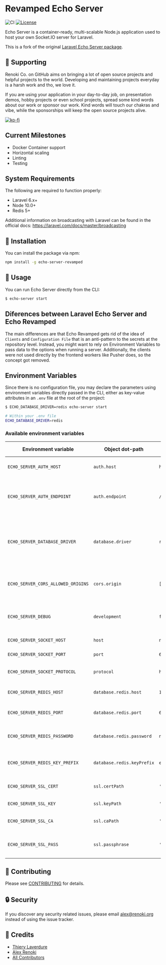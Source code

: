 Revamped Echo Server
====================

![CI](https://github.com/renoki-co/echo-server/workflows/CI/badge.svg?branch=master)
[![License](https://poser.pugx.org/renoki-co/echo-server/license)](https://packagist.org/packages/renoki-co/echo-server)

Echo Server is a container-ready, multi-scalable Node.js application used to host your own Socket.IO server for Laravel.

This is a fork of the original [Laravel Echo Server package](https://github.com/tlaverdure/laravel-echo-server).

## 🤝 Supporting

Renoki Co. on GitHub aims on bringing a lot of open source projects and helpful projects to the world. Developing and maintaining projects everyday is a harsh work and tho, we love it.

If you are using your application in your day-to-day job, on presentation demos, hobby projects or even school projects, spread some kind words about our work or sponsor our work. Kind words will touch our chakras and vibe, while the sponsorships will keep the open source projects alive.

[![ko-fi](https://www.ko-fi.com/img/githubbutton_sm.svg)](https://ko-fi.com/R6R42U8CL)

## Current Milestones

- Docker Container support
- Horizontal scaling
- Linting
- Testing

## System Requirements

The following are required to function properly:

- Laravel 6.x+
- Node 10.0+
- Redis 5+

Additional information on broadcasting with Laravel can be found in the official docs: <https://laravel.com/docs/master/broadcasting>

## 🚀 Installation

You can install the package via npm:

```bash
npm install -g echo-server-revamped
```

## 🙌 Usage

You can run Echo Server directly from the CLI:

```bash
$ echo-server start
```

## Diferences between Laravel Echo Server and Echo Revamped

The main differences are that Echo Revamped gets rid of the idea of `Clients` and `Configuration File` that is an anti-pattern to the secrets at the repository level. Instead, you might want to rely on Environment Variables to pass data to the options when running a server. Additionally, the clients were not used directly by the frontend workers like Pusher does, so the concept got removed.

## Environment Variables

Since there is no configuration file, you may declare the parameters using environment variables directly passed in the CLI, either as key-value attributes in an `.env` file at the root of the project:

```bash
$ ECHO_DATABASE_DRIVER=redis echo-server start
```

```bash
# Within your .env file
ECHO_DATABASE_DRIVER=redis
```

### Available environment variables

| Environment variable | Object dot-path | Default | Available values | Description |
| - | - | - | - | - |
| `ECHO_SERVER_AUTH_HOST` | `auth.host` | `http://127.0.0.1` | - | The host for the Laravel application. |
| `ECHO_SERVER_AUTH_ENDPOINT` | `auth.endpoint` | `/broadcasting/auth` | - | The path for the Laravel application's auth path used for authentication. |
| `ECHO_SERVER_DATABASE_DRIVER` | `database.driver` | `redis` | `redis` | The database driver for storing socket data. Use `redis` or other centralized method for storing data. |
| `ECHO_SERVER_CORS_ALLOWED_ORIGINS` | `cors.origin` | `['http:/127.0.0.1']` | - | The array of allowed origins that can connect to the WS. |
| `ECHO_SERVER_DEBUG` | `development` | `false` | `true`, `false` | Weteher the app should be in development mode. |
| `ECHO_SERVER_SOCKET_HOST` | `host` | `null` | - |The host used for Socket.IO |
| `ECHO_SERVER_SOCKET_PORT` | `port` | `6001` | - | The port used for Socket.IO |
| `ECHO_SERVER_SOCKET_PROTOCOL` | `protocol` | `http` | `http`, `https` | The protocol used for the Socket.IO. |
| `ECHO_SERVER_REDIS_HOST` | `database.redis.host` | `127.0.0.1` | - | The Redis host used for `redis` driver. |
| `ECHO_SERVER_REDIS_PORT` | `database.redis.port` | `6379` | - | The Redis port used for `redis` driver. |
| `ECHO_SERVER_REDIS_PASSWORD` | `database.redis.password` | `null` | - | The Redis password used for `redis` driver. |
| `ECHO_SERVER_REDIS_KEY_PREFIX` | `database.redis.keyPrefix` | `echo-server` | - | The key prefix for Redis. Only for `redis` driver. |
| `ECHO_SERVER_SSL_CERT` | `ssl.certPath` | `''` | - | The path for SSL certificate file. |
| `ECHO_SERVER_SSL_KEY` | `ssl.keyPath` | `''` | - | The path for SSL key file. |
| `ECHO_SERVER_SSL_CA` | `ssl.caPath` | `''` | - | The path for CA certificate file. |
| `ECHO_SERVER_SSL_PASS` | `ssl.passphrase` | `''` | - | The passphrase for the SSL key file. |

## 🤝 Contributing

Please see [CONTRIBUTING](CONTRIBUTING.md) for details.

## 🔒  Security

If you discover any security related issues, please email alex@renoki.org instead of using the issue tracker.

## 🎉 Credits

- [Thiery Laverdure](https://github.com/tlaverdure)
- [Alex Renoki](https://github.com/rennokki)
- [All Contributors](../../contributors)
